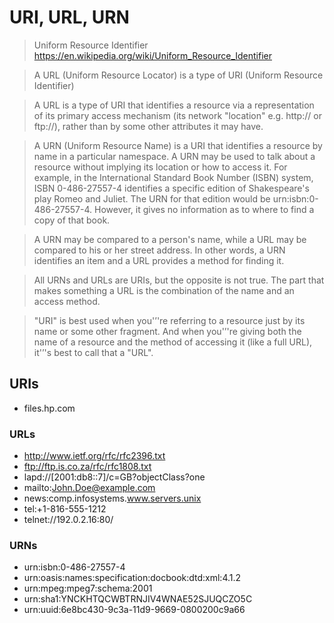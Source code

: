 # URI, URL, URN
> Uniform Resource Identifier <https://en.wikipedia.org/wiki/Uniform_Resource_Identifier>

> A URL (Uniform Resource Locator) is a type of URI (Uniform Resource Identifier)

> A URL is a type of URI that identifies a resource via a representation of its primary access mechanism (its network "location" e.g. http:// or ftp://), rather than by some other attributes it may have.

> A URN (Uniform Resource Name) is a URI that identifies a resource by name in a particular namespace. A URN may be used to talk about a resource without implying its location or how to access it. For example, in the International Standard Book Number (ISBN) system, ISBN 0-486-27557-4 identifies a specific edition of Shakespeare's play Romeo and Juliet. The URN for that edition would be urn:isbn:0-486-27557-4. However, it gives no information as to where to find a copy of that book.

> A URN may be compared to a person's name, while a URL may be compared to his or her street address. In other words, a URN identifies an item and a URL provides a method for finding it.

> All URNs and URLs are URIs, but the opposite is not true. The part that makes something a URL is the combination of the name and an access method.

> "URI" is best used when you'’'re referring to a resource just by its name or some other fragment. And when you'’'re giving both the name of a resource and the method of accessing it (like a full URL), it'’'s best to call that a "URL".

## URIs
* files.hp.com

### URLs
* http://www.ietf.org/rfc/rfc2396.txt
* ftp://ftp.is.co.za/rfc/rfc1808.txt
* lapd://[2001:db8::7]/c=GB?objectClass?one
* mailto:John.Doe@example.com
* news:comp.infosystems.www.servers.unix
* tel:+1-816-555-1212
* telnet://192.0.2.16:80/

### URNs
* urn:isbn:0-486-27557-4
* urn:oasis:names:specification:docbook:dtd:xml:4.1.2
* urn:mpeg:mpeg7:schema:2001
* urn:sha1:YNCKHTQCWBTRNJIV4WNAE52SJUQCZO5C
* urn:uuid:6e8bc430-9c3a-11d9-9669-0800200c9a66
